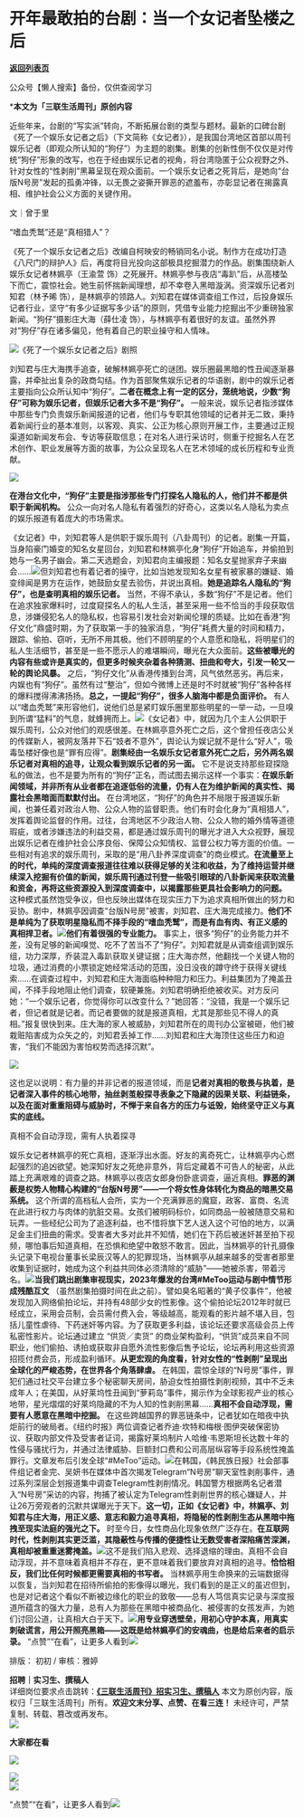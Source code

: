 # 开年最敢拍的台剧：当一个女记者坠楼之后

[**返回列表页**](/gzh/三联生活周刊)

公众号【懒人搜索】备份，仅供查阅学习

***本文为「三联生活周刊」原创内容**  
  
近些年来，台剧的“写实派”转向，不断拓展台剧的类型与题材。最新的口碑台剧《死了一个娱乐女记者之后》（下文简称《女记者》），是我国台湾地区首部以周刊娱乐记者（即观众所认知的“狗仔”）为主题的剧集。剧集的创新性倒不仅仅是对传统“狗仔”形象的改写，也在于经由娱乐记者的视角，将台湾隐匿于公众视野之外、针对女性的“性剥削”黑幕呈现在观众面前。一个娱乐女记者之死背后，是她向“台版N号房”发起的孤勇冲锋，以无畏之姿撕开罪恶的遮羞布，亦彰显记者在揭露真相、维护社会公义方面的关键作用。  
  
文｜曾于里

“嗜血秃鹫”还是“真相猎人”？

《死了一个娱乐女记者之后》改编自柯映安的畅销同名小说。制作方在成功打造《八尺门的辩护人》后，再度将目光投向这部极具挖掘潜力的作品。剧集围绕新人娱乐女记者林姵亭（王渝萱
饰）之死展开。林姵亭参与夜店“毒趴”后，从高楼坠下而亡，震惊社会。她生前怀揣新闻理想，却不幸卷入黑暗漩涡。资深娱乐记者刘知君（林予晞
饰），是林姵亭的领路人。刘知君在媒体调查组工作过，后投身娱乐记者行业，坚守“有多少证据写多少话”的原则，凭借专业能力挖掘出不少重磅独家新闻。“狗仔”摄影庄大海（薛仕凌
饰），与林姵亭有着很好的友谊。虽然外界对“狗仔”存在诸多偏见，他有着自己的职业操守和人情味。

![](https://mmbiz.qpic.cn/sz_mmbiz_gif/e3jUDjuXuibHFydnoYfj8kxSgoI7miaM3btRia8MTibaG2ibf9KnKukSRITSfNv0orAqibzWBGRmgC0sj3vmIlsuqwzg/640?wx_fmt=gif&from;=appmsg&wxfrom;=13&tp;=wxpic)《死了一个娱乐女记者之后》剧照

刘知君与庄大海携手追查，破解林姵亭死亡的谜团。娱乐圈最黑暗的性丑闻逐渐暴露，并牵扯出复杂的政商勾结。作为首部聚焦娱乐记者的华语剧，剧中的娱乐记者主要指向公众所认知中“狗仔”。**二者在概念上有一定的区分，笼统地说，少数“狗仔”可称为娱乐记者，但娱乐记者大多不是“狗仔”。**
一般来说，娱乐记者指涉媒体中那些专门负责娱乐新闻报道的记者，他们与专职其他领域的记者并无二致，秉持着新闻行业的基本准则，以客观、真实、公正为核心原则开展工作，主要通过正规渠道如新闻发布会、专访等获取信息；在对名人进行采访时，侧重于挖掘名人在艺术创作、职业发展等方面的故事，为公众呈现名人在艺术领域的成长历程和专业贡献。

![](https://mmbiz.qpic.cn/sz_mmbiz_png/CKOXJvJuRTibpSFbeEmcmIW9sV9cCwzrWB02ibPT0y0ox8d1Y7wztd8x9E2TegdDrHPAGGiaEF7nuJsd0YOMmROKw/640?wx_fmt=png&from;=appmsg&tp;=wxpic&wxfrom;=5&wx;_lazy=1&wx;_co=1)

**在港台文化中，“狗仔”主要是指涉那些专门打探名人隐私的人，他们并不都是供职于新闻机构。**
公众一向对名人隐私有着强烈的好奇心，这类以名人隐私为卖点的娱乐报道有着庞大的市场需求。

《女记者》中，刘知君等人是供职于娱乐周刊（八卦周刊）的记者。剧集一开篇，当身陷豪门婚变的知名女星回台，刘知君和林姵亭化身“狗仔”开始追车，并偷拍到她与一名男子幽会。第二天选题会，刘知君向主编报题：知名女星抛家弃子来幽会……![](https://mmbiz.qpic.cn/sz_mmbiz_gif/CKOXJvJuRTibpSFbeEmcmIW9sV9cCwzrWeWXtYrNGvlf14iakG5HrgDF1mdw0h5atWZxxvDvLI1SPyDlJXxKclng/640?wx_fmt=gif&from;=appmsg&tp;=wxpic&wxfrom;=5&wx;_lazy=1&wx;_co=1)但刘知君也有着记者的操守，比如当她发现知名女星有被家暴的嫌疑、婚变绯闻是男方在运作，她鼓励女星去验伤，并说出真相。**她是追踪名人隐私的“狗仔”，也是查明真相的娱乐记者。**
当然，不得不承认，多数“狗仔”不是记者。他们在追求独家爆料时，过度窥探名人的私人生活，甚至采用一些不恰当的手段获取信息，涉嫌侵犯名人的隐私权，也容易引发社会对新闻伦理的质疑。比如在香港“狗仔文化”鼎盛时期，为了获取第一手的独家消息，“狗仔”耗费大量的时间和精力，跟踪、偷拍、窃听，无所不用其极。他们不顾明星的个人意愿和隐私，将明星们的私人生活细节，甚至是一些不愿示人的难堪瞬间，曝光在大众面前。**这些被曝光的内容有些或许是真实的，但更多时候夹杂着各种猜测、扭曲和夸大，引发一轮又一轮的舆论风暴。**
之后，“狗仔文化”从香港传播到台湾，风气依然恶劣。再后来，内娱也有“狗仔”。虽然有过“整治”，但如今微博上还是时不时就被“狗仔”各种各样的爆料搅得沸沸扬扬。**总之，一提起“狗仔”，很多人脑海中都是负面评价。**
有人以“嗜血秃鹫”来形容他们，说他们总是紧盯娱乐圈里那些明星的一举一动，一旦嗅到所谓“猛料”的气息，就蜂拥而上。![](https://mmbiz.qpic.cn/sz_mmbiz_gif/e3jUDjuXuibHFydnoYfj8kxSgoI7miaM3bbSibo71px6355n98ia5W8d5jemibib7GZEM5YZgGeaCoPnTGrKibMTeFN8A/640?wx_fmt=gif&from;=appmsg&wxfrom;=5&wx;_lazy=1&wx;_co=1&tp;=wxpic)《女记者》中，就因为几个主人公供职于娱乐周刊，公众对他们的观感很差。在林姵亭意外死亡之后，这个曾担任夜店公关的传媒新人，被网友落井下石“妓者不意外”，舆论认为娱记就不是什么“好人”，吸毒坠楼好像也是“罪有应得”。**剧集经由一名娱乐女记者意外死亡之后，另外两名娱乐记者对真相的追寻，让观众看到娱乐记者的另一面。**
它不是说支持那些窥探隐私的做法，也不是要为所有的“狗仔”正名，而试图去揭示这样一个事实：**在娱乐新闻领域，并非所有从业者都在追逐低俗的流量，仍有人在为维护新闻的真实性、揭露社会黑暗面而默默付出。**
在台湾地区，“狗仔”的角色并不局限于报道娱乐新闻，也兼任着对政治人物、公众人物的监督职责。他们有时会化身为“真相猎人”，发挥着舆论监督的作用。过往，台湾地区不少政治人物、公众人物的婚外情等道德瑕疵，或者涉嫌违法的利益交易，都是通过娱乐周刊的曝光才进入大众视野，展现出娱乐记者在维护社会公序良俗、保障公众知情权、监督公权力等方面的价值。一些相对有追求的娱乐周刊，采取的是“用八卦养深度调查”的商业模式。**在流量至上的时代，单纯的深度调查报道往往难以获得足够的关注和收益，为了维持运营并继续深入挖掘有价值的新闻，娱乐周刊通过刊登一些吸引眼球的八卦新闻来获取流量和资金，再将这些资源投入到深度调查中，以揭露那些更具社会影响力的问题。**
这种模式虽然饱受争议，但也反映出媒体在现实压力下为追求真相所做出的努力和妥协。剧中，林姵亭因调查“台版N号房”被害，刘知君、庄大海完成接力。**他们不是单纯为了获取明星隐私而不择手段的“嗜血秃鹫”，而是有血有肉、有正义感的真相捍卫者。**![](https://mmbiz.qpic.cn/sz_mmbiz_png/e3jUDjuXuibHFydnoYfj8kxSgoI7miaM3bjlV7MNX7iat3sHGHX0hYGFvU8HHEE8vDTJCRFOqsbxhToU81lT3HwVQ/640?wx_fmt=png&from;=appmsg&tp;=wxpic&wxfrom;=5&wx;_lazy=1&wx;_co=1)**他们有着很强的专业能力。**
事实上，很多“狗仔”的业务能力并不差，没有足够的新闻嗅觉、吃不了苦当不了“狗仔”。刘知君就是从调查组调到娱乐组，功力深厚，乔装混入毒趴获取关键证据；庄大海亦然，他翻找一个关键人物的垃圾，通过消费的小票锁定她经常活动的范围，没日没夜的蹲守终于获得关键线索……在调查过程中，刘知君和庄大海面临种种阻力和压力。利益集团为了掩盖丑闻，不择手段地阻止他们调查，软硬兼施。刘知君明确拒绝被收买。对方反问她：“一个娱乐记者，你觉得你可以改变什么？”她回答：“没错，我是一个娱乐记者，但记者就是记者。而记者要做的就是报道真相，尤其是那些见不得人的真相。”报复很快到来。庄大海的家人被威胁，刘知君所在的周刊办公室被砸，他们被栽赃陷害成为众矢之的，刘知君丢掉工作……刘知君和庄大海顶住这些压力和迫害，“我们不能因为害怕权势而选择沉默”。

![](https://mmbiz.qpic.cn/sz_mmbiz_png/e3jUDjuXuibHFydnoYfj8kxSgoI7miaM3bL7PldQC6X4lObPWPzIiaDNFYn1qWDyxicUq9lOxB5bzVQcvU1KDzdfcA/640?wx_fmt=png&from;=appmsg&tp;=wxpic&wxfrom;=5&wx;_lazy=1&wx;_co=1)

这也足以说明：有力量的并非记者的报道领域，而是**记者对真相的敬畏与执着，是记者深入事件的核心地带，抽丝剥茧般探寻表象之下隐藏的因果关联、利益链条，以及在面对重重阻碍与威胁时，不惮于来自各方的压力与诋毁，始终坚守正义与真实的底线。**

真相不会自动浮现，需有人执着探寻

娱乐女记者林姵亭的死亡真相，逐渐浮出水面。好友的离奇死亡，让林姵亭内心燃起强烈的追凶欲望。她深知好友之死绝非意外，背后定藏着不可告人的秘密，从此踏上充满艰难的调查之路。林姵亭以夜店女郎身份卧底调查，逼近真相。**罪恶的渊薮是权势人物精心构建的“台版N号房”——一个将女性身体转化为商品的暗黑交易系统。**
这个所谓的高档私人会所，实为一个充满罪恶的魔窟，政客、富商、名流在此进行权力与肉体的肮脏交易。女孩们被明码标价，如同商品一般被随意交易和玩弄。一些经纪公司为了追逐利益，也不惜将旗下艺人送入这个可怕的地方，以满足金主们扭曲的需求。受害者大多对此并不知情，她们在下药后被迷奸甚至拍下视频，哪怕事后知道真相，在恐惧和绝望中敢怒不敢言。因此，当林姵亭的针孔摄像头记录下电视台董事长梁辰汉等人的犯罪现场，当林姵亭从越来越多的受害者那里收集到证据时，她成为这个利益共同体必须清除的“威胁”——她被杀害，带着污名。![](https://mmbiz.qpic.cn/sz_mmbiz_gif/e3jUDjuXuibHFydnoYfj8kxSgoI7miaM3b51n0jWoNSkq8ontXbtrJxy9R6RW7PT7qCmMK90g4PeCHlCgyXs3aRA/640?wx_fmt=gif&from;=appmsg&wxfrom;=5&wx;_lazy=1&wx;_co=1&tp;=wxpic)**当我们跳出剧集审视现实，2023年爆发的台湾#MeToo运动与剧中情节形成残酷互文**
（虽然剧集拍摄时间在此之前）。譬如臭名昭著的“黄子佼事件”，他被发现加入网络偷拍论坛，并持有48部少女的性影像。这个偷拍论坛2012年时就已经成立，采用会员制，会员需付费入会，等级越高，能观看的影片越不堪入目，包括儿童性虐待、下药迷奸等内容。为了获取更多利益，该论坛还要求高级会员上传私密性影片。论坛通过建立
“供货／卖货”
的商业架构盈利，“供货”成员来自不同职业，他们偷拍、诱拍或获取非自愿外流性影像后售予论坛，论坛再利用这些资源招揽付费会员，形成盈利循环。**从更宏观的角度看，针对女性的“性剥削”呈现出全球化的严峻态势，在世界各个角落肆虐。**
在韩国，震惊全球的“N号房”事件，罪犯们通过社交平台建立多个秘密聊天房间，胁迫女性拍摄性剥削视频，其中不乏未成年人；在美国，从好莱坞性丑闻到“萝莉岛”事件，揭示作为全球影视产业的核心地带，星光熠熠的好莱坞隐藏的不为人知的性剥削黑幕……**真相不会自动浮现，需要有人愿意在黑暗中挖掘。**
在这些跨越国界的罪恶链条中，记者犹如在暗夜中执炬前行的破局者。《纽约时报》两位调查记者乔迪·坎特和梅根·图伊突破保密协议、获取内部文件及受害者证词，揭露好莱坞制片人哈维·韦恩斯坦长达数十年的性侵与骚扰行为，并通过法律威胁、巨额封口费和公司高层纵容等手段系统性掩盖罪行。文章发布后引发全球“#MeToo”运动。![](https://mmbiz.qpic.cn/sz_mmbiz_gif/19PIXdZwiaHQSVKubEF6kicico3QLBV7xy3Wp1icTbSg1dIp4VaBeUlDqDZf9YJRAtkdjIV5S5KWlwPj8A9yO3TDTA/640?wx_fmt=gif&tp;=wxpic&wxfrom;=5&wx;_lazy=1&wx;_co=1)在韩国，《韩民族日报》社会部事件组记者金完、吴妍书在媒体中首次揭发Telegram“N号房”聊天室性剥削事件，通过系列深层企划报道集中调查Telegram性剥削情况。韩国警方根据两名记者潜入“N号房”采访的内容，拘捕了被认定为Telegram性剥削世界的核心嫌疑人，并让26万旁观者的沉默共谋曝光于天下。**这一切，正如《女记者》中，林姵亭、刘知君与庄大海，用正义感、意志和毅力追寻真相，将隐秘的性剥削生态从黑暗中拖拽至现实法庭的强光之下。**
时至今日，女性商品化现象依然广泛存在。**在互联网时代，性剥削其实更泛滥，其隐蔽性与传播的便捷性让无数受害者深陷痛苦深渊，真相却被重重迷雾掩盖。**![](https://mmbiz.qpic.cn/sz_mmbiz_gif/e3jUDjuXuibHFydnoYfj8kxSgoI7miaM3bWX4ORdFjQQeo50bI7gID1ibxicozTld6cQw0O8FHt8ax4neknFZCVfHw/640?wx_fmt=gif&from;=appmsg&tp;=wxpic&wxfrom;=5&wx;_lazy=1&wx;_co=1)这不是我们陷入悲观、选择退缩的理由。真相不会自动浮现，并不意味着真相并不存在，更不意味着我们要放弃对真相的追寻。**恰恰相反，我们比任何时候都更需要真相的书写者。**
当林姵亭用生命换来的云端数据得以恢复，当刘知君在招待所偷拍的影像得以曝光，我们看到的是正义的虽迟但到，也是对记者这个看似不断被边缘化的职业的致敬——总有人笃信真实记录与深度报道所蕴含的强大力量，总有人为那些在黑暗中被商品化、被侵害的女孩发声，为她们讨回公道，让真相大白于天下。![](https://mmbiz.qpic.cn/sz_mmbiz_png/e3jUDjuXuibHFydnoYfj8kxSgoI7miaM3b44RicYud45e2wZoIoohNYwgfu0CWmzO1N1AlhXiagmwtLs6y7Lp1aU0Q/640?wx_fmt=png&from;=appmsg&tp;=wxpic&wxfrom;=5&wx;_lazy=1&wx;_co=1)**用专业穿透壁垒，用初心守护本真，用真实刺破谎言，用公开照亮黑箱——这既是给林姵亭们的安魂曲，也是给后来者的启示录。**
“点赞”“在看”，让更多人看到![](https://mmbiz.qpic.cn/mmbiz_gif/c2Sib3Mp7pON9hkSZwdTibRHNZSMPyiapUCHJwlyoZVBC3SfmPmF0VKjkm3NiaToQloHFJ6icyicqZnqgXp6pSQJt5gg/640?wx_fmt=gif&from;=appmsg&wxfrom;=5&wx;_lazy=1&tp;=wxpic)  
  
  
  
  
  

排版： 初初 / 审核：雅婷

  
**招聘｜实习生、撰稿人**  
详细岗位要求点击跳转：**[《三联生活周刊》招实习生、撰稿人](http://mp.weixin.qq.com/s?__biz=MTc5MTU3NTYyMQ==&mid=2651136871&idx=3&sn=f1c0777fe9d31881e5dfca68ebc2937f&chksm=5907324d6e70bb5b3546dfe1c7b31b5fe05664bebbf36356ba9a1a352e0678444cad62875ad4&scene=21#wechat_redirect)**
本文为原创内容，版权归「三联生活周刊」所有。**欢迎文末分享、点赞、在看三连！** 未经许可，严禁复制、转载、篡改或再发布。  
![](https://mmbiz.qpic.cn/sz_mmbiz_png/Gg7Qtoh7Aic9ZTmAdCc80b4nD7xicgPt863QWU7oNswDx19XrjfTtSl8QwatY2EEZGuNd1WRRiapDZjcDhTnNYmBg/640?wx_fmt=png&wxfrom;=5&wx;_lazy=1&wx;_co=1&retryload;=1&tp;=wxpic)

**大家都在看**

  

[![](https://mmbiz.qpic.cn/mmbiz_jpg/c2Sib3Mp7pOOnhpchKV74oJ0lmicXn7ZmEHRzFXDH2mVwDe8KSshoia2PNTpCkelLb3PZHWcibvoUZria4iaFUH7c9aQ/640?wx_fmt=jpeg&from;=appmsg&wxfrom;=5&wx;_lazy=1&wx;_co=1&tp;=wxpic)](https://mp.weixin.qq.com/s?__biz=MTc5MTU3NTYyMQ==&mid=2651499288&idx=1&sn=27e8da1c7ccc8930756d0a1fbb2e17e6&scene=21#wechat_redirect)

  
![](https://mmbiz.qpic.cn/sz_mmbiz_png/Gg7Qtoh7Aic9ZTmAdCc80b4nD7xicgPt86k1kgpU51hWCHjV92ryhVW35PLCvLhxLw9XDhXjgeDyZhHSx5EbRcfg/640?wx_fmt=png&wxfrom;=5&wx;_lazy=1&wx;_co=1&retryload;=2&tp;=wxpic)  
[![](https://mmbiz.qpic.cn/mmbiz_jpg/c2Sib3Mp7pONuwrdetOsWUZLdDE1J39mLibBBe0vPzCKS1topq8p9JgG9O86KDCNS3SZl7Paa1d80gvHIBg9C0cw/640?wx_fmt=jpeg&from;=appmsg&wxfrom;=5&wx;_lazy=1&wx;_co=1&tp;=wxpic)]()  
  
  
  
“点赞”“在看”，让更多人看到![](https://mmbiz.qpic.cn/mmbiz_gif/c2Sib3Mp7pON9hkSZwdTibRHNZSMPyiapUCHJwlyoZVBC3SfmPmF0VKjkm3NiaToQloHFJ6icyicqZnqgXp6pSQJt5gg/640?wx_fmt=gif&from;=appmsg&wxfrom;=5&wx;_lazy=1&tp;=wxpic)

